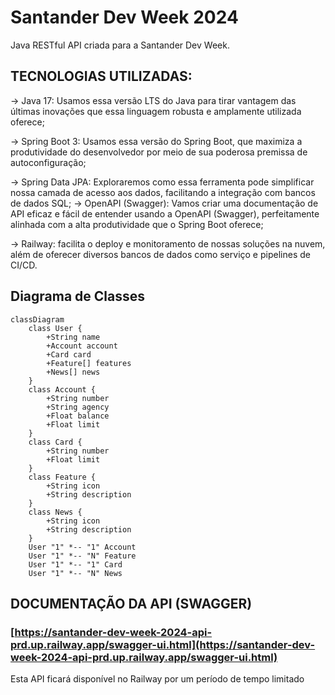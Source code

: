 # Santander Dev Week 2024
Java RESTful API criada para a Santander Dev Week.

## TECNOLOGIAS UTILIZADAS:

-> Java 17: Usamos essa versão LTS do Java para tirar vantagem das últimas inovações que essa linguagem robusta e amplamente utilizada oferece;

-> Spring Boot 3: Usamos essa versão do Spring Boot, que maximiza a produtividade do desenvolvedor por meio de sua poderosa premissa de autoconfiguração;

-> Spring Data JPA: Exploraremos como essa ferramenta pode simplificar nossa camada de acesso aos dados, facilitando a integração com bancos de dados SQL;
-> OpenAPI (Swagger): Vamos criar uma documentação de API eficaz e fácil de entender usando a OpenAPI (Swagger), perfeitamente alinhada com a alta produtividade que o Spring Boot oferece;

-> Railway: facilita o deploy e monitoramento de nossas soluções na nuvem, além de oferecer diversos bancos de dados como serviço e pipelines de CI/CD.


## Diagrama de Classes

```mermaid
classDiagram
    class User {
        +String name
        +Account account
        +Card card
        +Feature[] features
        +News[] news
    }
    class Account {
        +String number
        +String agency
        +Float balance
        +Float limit
    }
    class Card {
        +String number
        +Float limit
    }
    class Feature {
        +String icon
        +String description
    }
    class News {
        +String icon
        +String description
    }
    User "1" *-- "1" Account
    User "1" *-- "N" Feature
    User "1" *-- "1" Card
    User "1" *-- "N" News
```
## DOCUMENTAÇÃO DA API (SWAGGER)

### [https://santander-dev-week-2024-api-prd.up.railway.app/swagger-ui.html](https://santander-dev-week-2024-api-prd.up.railway.app/swagger-ui.html)

Esta API ficará disponível no Railway por um período de tempo limitado
